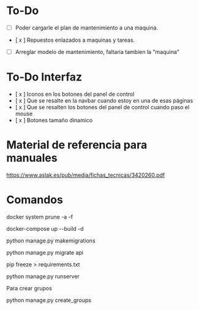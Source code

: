 # To-Do

- [ ] Poder cargarle el plan de mantenimiento a una maquina.
- [ x ] Repuestos enlazados a maquinas y tareas.
- [ ] Arreglar modelo de mantenimiento, faltaria tambien la "maquina"

# To-Do Interfaz

- [ x ] Iconos en los botones del panel de control
- [ x ] Que se resalte en la navbar cuando estoy en una de esas páginas
- [ x ] Que se resalten los botones del panel de control cuando paso el mouse
- [ x ] Botones tamaño dinamico

# Material de referencia para manuales

https://www.aslak.es/pub/media/fichas_tecnicas/3420260.pdf

# Comandos

docker system prune -a -f

docker-compose up --build -d

python manage.py makemigrations

python manage.py migrate api

pip freeze > requirements.txt

python manage.py runserver

Para crear grupos

python manage.py create_groups
